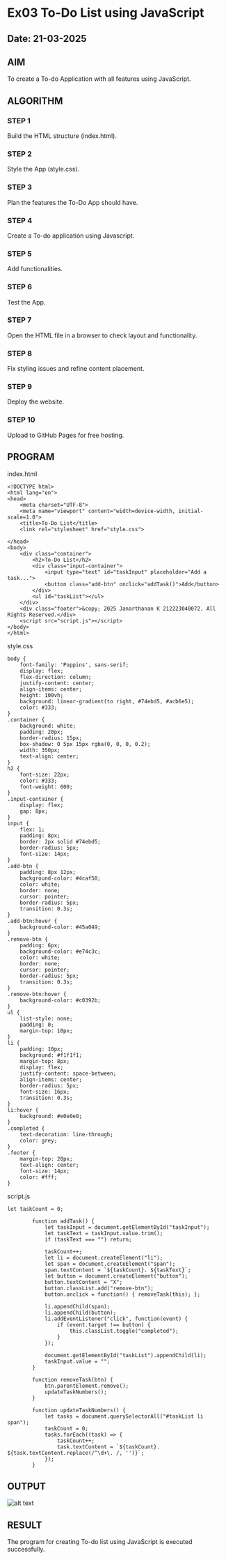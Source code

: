 # Ex03 To-Do List using JavaScript
## Date: 21-03-2025

## AIM
To create a To-do Application with all features using JavaScript.

## ALGORITHM
### STEP 1
Build the HTML structure (index.html).

### STEP 2
Style the App (style.css).

### STEP 3
Plan the features the To-Do App should have.

### STEP 4
Create a To-do application using Javascript.

### STEP 5
Add functionalities.

### STEP 6
Test the App.

### STEP 7
Open the HTML file in a browser to check layout and functionality.

### STEP 8
Fix styling issues and refine content placement.

### STEP 9
Deploy the website.

### STEP 10
Upload to GitHub Pages for free hosting.

## PROGRAM
index.html

```
<!DOCTYPE html>
<html lang="en">
<head>
    <meta charset="UTF-8">
    <meta name="viewport" content="width=device-width, initial-scale=1.0">
    <title>To-Do List</title>
    <link rel="stylesheet" href="style.css">

</head>
<body>
    <div class="container">
        <h2>To-Do List</h2>
        <div class="input-container">
            <input type="text" id="taskInput" placeholder="Add a task...">
            <button class="add-btn" onclick="addTask()">Add</button>
        </div>
        <ul id="taskList"></ul>
    </div>
    <div class="footer">&copy; 2025 Janarthanan K 212223040072. All Rights Reserved.</div>
    <script src="script.js"></script>
</body>
</html>
```

style.css

```
body {
    font-family: 'Poppins', sans-serif;
    display: flex;
    flex-direction: column;
    justify-content: center;
    align-items: center;
    height: 100vh;
    background: linear-gradient(to right, #74ebd5, #acb6e5);
    color: #333;
}
.container {
    background: white;
    padding: 20px;
    border-radius: 15px;
    box-shadow: 0 5px 15px rgba(0, 0, 0, 0.2);
    width: 350px;
    text-align: center;
}
h2 {
    font-size: 22px;
    color: #333;
    font-weight: 600;
}
.input-container {
    display: flex;
    gap: 8px;
}
input {
    flex: 1;
    padding: 8px;
    border: 2px solid #74ebd5;
    border-radius: 5px;
    font-size: 14px;
}
.add-btn {
    padding: 8px 12px;
    background-color: #4caf50;
    color: white;
    border: none;
    cursor: pointer;
    border-radius: 5px;
    transition: 0.3s;
}
.add-btn:hover {
    background-color: #45a049;
}
.remove-btn {
    padding: 6px;
    background-color: #e74c3c;
    color: white;
    border: none;
    cursor: pointer;
    border-radius: 5px;
    transition: 0.3s;
}
.remove-btn:hover {
    background-color: #c0392b;
}
ul {
    list-style: none;
    padding: 0;
    margin-top: 10px;
}
li {
    padding: 10px;
    background: #f1f1f1;
    margin-top: 8px;
    display: flex;
    justify-content: space-between;
    align-items: center;
    border-radius: 5px;
    font-size: 16px;
    transition: 0.3s;
}
li:hover {
    background: #e0e0e0;
}
.completed {
    text-decoration: line-through;
    color: grey;
}
.footer {
    margin-top: 20px;
    text-align: center;
    font-size: 14px;
    color: #fff;
}
```

script.js

```
let taskCount = 0;

        function addTask() {
            let taskInput = document.getElementById("taskInput");
            let taskText = taskInput.value.trim();
            if (taskText === "") return;

            taskCount++;
            let li = document.createElement("li");
            let span = document.createElement("span");
            span.textContent = `${taskCount}. ${taskText}`;
            let button = document.createElement("button");
            button.textContent = "X";
            button.classList.add("remove-btn");
            button.onclick = function() { removeTask(this); };
            
            li.appendChild(span);
            li.appendChild(button);
            li.addEventListener("click", function(event) {
                if (event.target !== button) {
                    this.classList.toggle("completed");
                }
            });

            document.getElementById("taskList").appendChild(li);
            taskInput.value = "";
        }

        function removeTask(btn) {
            btn.parentElement.remove();
            updateTaskNumbers();
        }

        function updateTaskNumbers() {
            let tasks = document.querySelectorAll("#taskList li span");
            taskCount = 0;
            tasks.forEach((task) => {
                taskCount++;
                task.textContent = `${taskCount}. ${task.textContent.replace(/^\d+\. /, '')}`;
            });
        }
```        



## OUTPUT
![alt text](<Screenshot 2025-03-21 102654.png>)

## RESULT
The program for creating To-do list using JavaScript is executed successfully.
